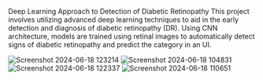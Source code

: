 Deep Learning Approach to Detection of Diabetic Retinopathy
This project involves utilizing advanced deep learning techniques to aid in the early detection and diagnosis of diabetic retinopathy (DR).
Using CNN architecture, models are trained using retinal images to automatically detect signs of diabetic retinopathy and predict the category in an UI.

![Screenshot 2024-06-18 123214](https://github.com/user-attachments/assets/7c43b399-52cb-49a3-983f-65e8f46a1093)
![Screenshot 2024-06-18 104831](https://github.com/user-attachments/assets/285d1b44-7984-4694-96ec-119ae8d001ca)
![Screenshot 2024-06-18 122337](https://github.com/user-attachments/assets/f752cdb9-507c-4de8-98ab-2ed120935c22)
![Screenshot 2024-06-18 110651](https://github.com/user-attachments/assets/1d0607cc-b913-46bf-90a8-ba6eb579c854)
